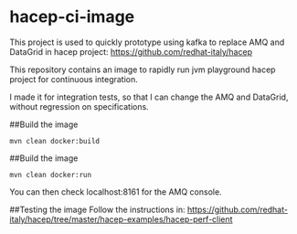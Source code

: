 # hacep-ci-image
This project is used to quickly prototype using kafka to replace AMQ and DataGrid in hacep project:
https://github.com/redhat-italy/hacep

This repository contains an image to rapidly run jvm playground hacep project for continuous integration.

I made it for integration tests, so that I can change the AMQ and DataGrid, without regression on specifications.


##Build the image
```shell
mvn clean docker:build
```

##Build the image
```shell
mvn clean docker:run
```

You can then check localhost:8161 for the AMQ console. 

##Testing the image
Follow the instructions in: https://github.com/redhat-italy/hacep/tree/master/hacep-examples/hacep-perf-client
